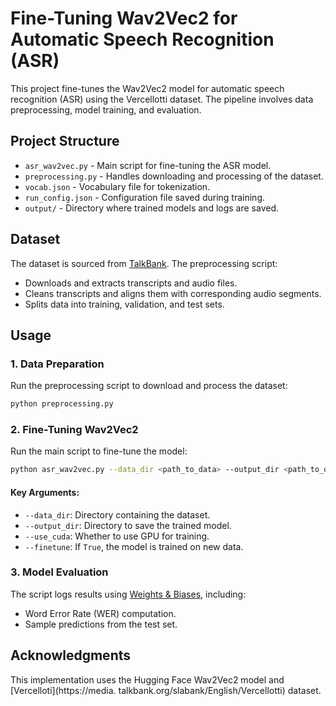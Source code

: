 # Fine-Tuning Wav2Vec2 for Automatic Speech Recognition (ASR)

This project fine-tunes the Wav2Vec2 model for automatic speech recognition (ASR) using the Vercellotti dataset. The pipeline involves data preprocessing, model training, and evaluation.

## Project Structure

- `asr_wav2vec.py` - Main script for fine-tuning the ASR model.
- `preprocessing.py` - Handles downloading and processing of the dataset.
- `vocab.json` - Vocabulary file for tokenization.
- `run_config.json` - Configuration file saved during training.
- `output/` - Directory where trained models and logs are saved.

## Dataset

The dataset is sourced from [TalkBank](https://slabank.talkbank.org/). The preprocessing script:
- Downloads and extracts transcripts and audio files.
- Cleans transcripts and aligns them with corresponding audio segments.
- Splits data into training, validation, and test sets.

## Usage

### 1. Data Preparation

Run the preprocessing script to download and process the dataset:

```bash
python preprocessing.py
```

### 2. Fine-Tuning Wav2Vec2

Run the main script to fine-tune the model:

```bash
python asr_wav2vec.py --data_dir <path_to_data> --output_dir <path_to_output> --use_cuda True --finetune True
```

#### Key Arguments:
- `--data_dir`: Directory containing the dataset.
- `--output_dir`: Directory to save the trained model.
- `--use_cuda`: Whether to use GPU for training.
- `--finetune`: If `True`, the model is trained on new data.

### 3. Model Evaluation

The script logs results using [Weights & Biases](https://wandb.ai/), including:
- Word Error Rate (WER) computation.
- Sample predictions from the test set.

## Acknowledgments

This implementation uses the Hugging Face Wav2Vec2 model and [Vercelloti](https://media.
talkbank.org/slabank/English/Vercellotti) dataset.

